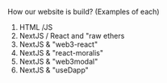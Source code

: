 How our website is build? (Examples of each)

1. HTML /JS
2. NextJS / React and "raw ethers
3. NextJS & "web3-react"
4. NextJS & "react-moralis"
5. NextJS & "web3modal"
6. NextJS & "useDapp"

